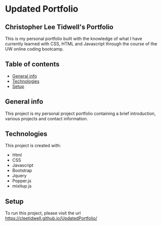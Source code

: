 # Updated Portfolio

## Christopher Lee Tidwell's Portfolio
This is my personal portfolio built with the knowledge of what I have currently learned with CSS, HTML and Javascript through the course of the UW online coding bootcamp.

## Table of contents
* [General info](#general-info)
* [Technologies](#technologies)
* [Setup](#setup)

## General info
This project is my personal project portfolio containing a brief introduction, various projects and contact information.
	
## Technologies
This project is created with:
* Html
* CSS
* Javascript
* Bootstrap
* Jquery
* Popper.js
* mixitup.js


## Setup
To run this project, please visit the url https://cleetidwell.github.io/UpdatedPortfolio/

